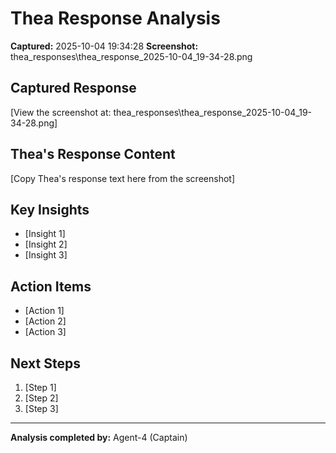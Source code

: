 # Thea Response Analysis

**Captured:** 2025-10-04 19:34:28
**Screenshot:** thea_responses\thea_response_2025-10-04_19-34-28.png

## Captured Response
[View the screenshot at: thea_responses\thea_response_2025-10-04_19-34-28.png]

## Thea's Response Content
[Copy Thea's response text here from the screenshot]

## Key Insights
- [Insight 1]
- [Insight 2]
- [Insight 3]

## Action Items
- [Action 1]
- [Action 2]
- [Action 3]

## Next Steps
1. [Step 1]
2. [Step 2]
3. [Step 3]

---
**Analysis completed by:** Agent-4 (Captain)
